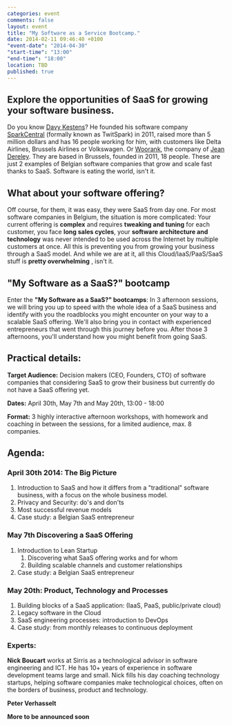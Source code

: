 ```yaml
---
categories: event
comments: false
layout: event
title: "My Software as a Service Bootcamp."
date: 2014-02-11 09:46:40 +0100
"event-date": "2014-04-30"
"start-time": "13:00"
"end-time": "18:00"
location: TBD
published: true
---
```

## Explore the opportunities of SaaS for growing your software business.
Do you know [Davy Kestens](https://twitter.com/davykestens)? He founded his software company [SparkCentral](http://www.sparkcentral.com) (formally known as TwitSpark) in 2011, raised more than 5 million dollars and has 16 people working for him, with customers like Delta Airlines, Brussels Airlines or Volkswagen. Or [Woorank](http://www.woorank.com), the company of [Jean Dereley](http://www.linkedin.com/in/jderely). They are based in Brussels, founded in 2011, 18 people. These are just 2 examples of Belgian software companies that grow and scale fast thanks to SaaS. Software is eating the world, isn't it.

## What about your software offering?
Off course, for them, it was easy, they were SaaS from day one. For most software companies in Belgium, the situation is more complicated: Your current offering is **complex** and requires **tweaking and tuning** for each customer, you face **long sales cycles**, your **software architecture and technology** was never intended to be used across the Internet by multiple customers at once.  All this is preventing you from growing your business through a SaaS model. And while we are at it, all this Cloud/IaaS/PaaS/SaaS stuff is **pretty overwhelming**	, isn't it.

## "My Software as a SaaS?" bootcamp
Enter the **"My Software as a SaaS?" bootcamps**: In 3 afternoon sessions, we will bring you up to speed with the whole idea of a SaaS business and identify with you the roadblocks you might encounter on your way to a scalable SaaS offering. We'll also bring you in contact with experienced entrepreneurs that went through this journey before you. After those 3 afternoons, you'll understand how you might benefit from going SaaS.

## Practical details:

**Target Audience:** Decision makers (CEO, Founders, CTO) of software companies that considering SaaS to grow their business but currently do not have a SaaS offering yet.

**Dates:** April 30th, May 7th and May 20th, 13:00 - 18:00

**Format:** 3 highly interactive afternoon workshops, with homework and coaching in between the sessions, for a limited audience, max. 8 companies.

## Agenda:

### April 30th 2014: The Big Picture
1. Introduction to SaaS and how it differs from a "traditional" software business, with a focus on the whole business model.
2. Privacy and Security: do's and don'ts
3. Most successful revenue models
4. Case study: a Belgian SaaS entrepreneur

### May 7th Discovering a SaaS Offering
1. Introduction to Lean Startup
   1. Discovering what SaaS offering works and for whom
   2. Building scalable channels and customer relationships
2. Case study: a Belgian SaaS entrepreneur

### May 20th: Product, Technology and Processes
1. Building blocks of a SaaS application: (IaaS, PaaS, public/private cloud)
2. Legacy software in the Cloud
3. SaaS engineering processes: introduction to DevOps
4. Case study: from monthly releases to continuous deployment

### Experts:
**Nick Boucart** works at Sirris as a technological advisor in software engineering and ICT. He has 10+ years of experience in software development teams large and small. Nick fills his day coaching technology startups, helping software companies make technological choices, often on the borders of business, product and technology.

**Peter Verhasselt**

**More to be announced soon**
